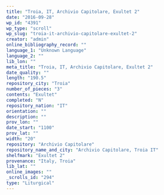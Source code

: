```yaml
---
title: "Troia, IT, Archivio Capitolare, Exultet 2"
date: "2016-09-28"
wp_id: "4391"
wp_type: "scroll"
wp_slug: "troia-it-archivio-capitolare-exultet-2"
creator: "admin"
online_bibliography_record: ""
language_1: "Unknown Language"
language_2: ""
lib_lon: ""
meta_title: "Troia, IT, Archivio Capitolare, Exultet 2"
date_quality: ""
length: "190.5"
repository_city: "Troia"
number_of_pieces: "3"
contents: "Exultet"
completed: "N"
repository_nation: "IT"
orientation: ""
description: ""
prov_lon: ""
date_start: "1100"
prov_lat: ""
width: "20"
repository: "Archivio Capitolare"
repository_name_and_city: "Archivio Capitolare, Troia IT"
shelfmark: "Exultet 2"
provenance: "Italy, Troia"
lib_lat: ""
online_images: ""
_scrolls_id: "294"
type: "Liturgical"
---
```



